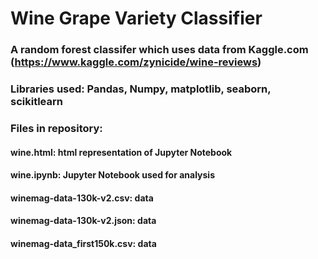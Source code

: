 # Wine Grape Variety Classifier

### A random forest classifer which uses data from Kaggle.com (https://www.kaggle.com/zynicide/wine-reviews)
### Libraries used: Pandas, Numpy, matplotlib, seaborn, scikitlearn

### Files in repository:
#### wine.html: html representation of Jupyter Notebook
#### wine.ipynb: Jupyter Notebook used for analysis
#### winemag-data-130k-v2.csv: data
#### winemag-data-130k-v2.json: data
#### winemag-data_first150k.csv: data

